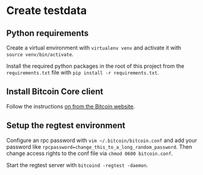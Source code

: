 # Create testdata

## Python requirements

Create a virtual environment with `virtualenv venv` and activate it with `source venv/bin/activate`.

Install the required python packages in the root of this project from the `requirements.txt` file with `pip install -r requirements.txt`.

## Install Bitcoin Core client

Follow the instructions [on from the Bitcoin website](https://bitcoin.org/en/full-node#linux-instructions).

## Setup the regtest environment

Configure an rpc password with `vim ~/.bitcoin/bitcoin.conf` and add your password like `rpcpassword=change_this_to_a_long_random_password`.
Then change access rights to the conf file via `chmod 0600 bitcoin.conf`.

Start the regtest server with `bitcoind -regtest -daemon`.


